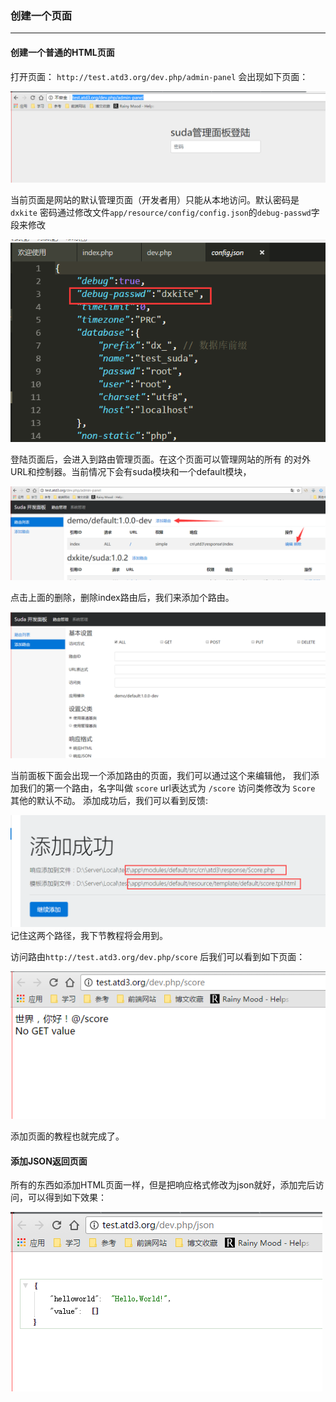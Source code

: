 ### 创建一个页面



---
#### 创建一个普通的HTML页面
打开页面： `http://test.atd3.org/dev.php/admin-panel` 会出现如下页面：

![管理面板登陆](img/signin.png)

当前页面是网站的默认管理页面（开发者用）只能从本地访问。默认密码是`dxkite`
密码通过修改文件`app/resource/config/config.json`的`debug-passwd`字段来修改

![配置文件](img/changpw.png)

登陆页面后，会进入到路由管理页面。在这个页面可以管理网站的所有
的对外URL和控制器。当前情况下会有suda模块和一个default模块，

![管理面板](img/delete_add.png)

点击上面的删除，删除index路由后，我们来添加个路由。

![添加路由](img/add.png)

当前面板下面会出现一个添加路由的页面，我们可以通过这个来编辑他，
我们添加我们的第一个路由，名字叫做
`score`
url表达式为 `/score`
访问类修改为 `Score`
其他的默认不动。
添加成功后，我们可以看到反馈:

![success](img/success.png)
记住这两个路径，我下节教程将会用到。

访问路由`http://test.atd3.org/dev.php/score` 后我们可以看到如下页面：

![添加成功](img/addsuccess.png)

添加页面的教程也就完成了。

#### 添加JSON返回页面

所有的东西如添加HTML页面一样，但是把响应格式修改为json就好，添加完后访问，可以得到如下效果：

![JSON](img/jsonrep.png)
